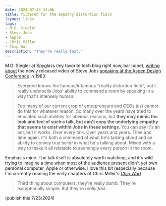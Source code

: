 ```yaml
---
date: 2024-07-23 14:06 
title: filtered for the empathy distortion field
layout: links
tags: 
- M.G. Siegler
- Steve Jobs
- Apple
- Chris Miller
- Chip War
description: "They're really fast."
---
```


M.G. Siegler at Spyglass (my favorite tech blog right now, bar none), [writing about](https://spyglass.org/steve-jobs-design/) the newly released video of Steve Jobs [speaking at the Aspen Design Conference](https://stevejobsarchive.com/exhibits/objects-of-our-life?ref=spyglass.org) in 1983:

> Everyone knows the famous/infamous "reality distortion field", but it really undersells Jobs' ability to command a room by speaking in a way that's intensely human.
>
> Too many of our current crop of entrepreneurs and CEOs just cannot do this for whatever reason. So many over the years have tried to emulated such abilities for obvious reasons, but **they may mimic the look and feel of such a talk, but can't copy the underlying empathy that seems to exist within Jobs in these settings**. You can say it's an act, but it works. Over every talk. Over years and years. Time and time again. It's both a command of what he's talking about and an ability to convey true belief in what he's talking about. Mixed with a way to make it all relatable to seemingly every person in the room.

Emphasis mine. The talk itself is absolutely worth watching, and it's wild trying to imagine a time when most of the audience present didn't yet own personal computer, Apple or otherwise. I love this bit (especially because I'm currently reading the early chapters of Chris Miller's _[Chip War](https://www.amazon.com/Chip-War-Worlds-Critical-Technology/dp/1982172002)_):

> Third thing about computers: they're really dumb. They're exceptionally simple. But they're _really fast_.

(publish this 7/23/2024)